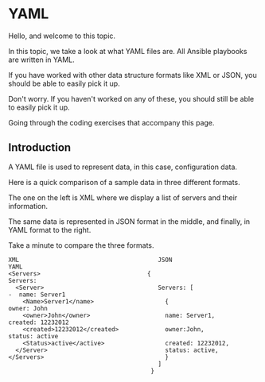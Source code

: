 # YAML

Hello, and welcome to this topic.

In this topic, we take a look at what YAML files are. All Ansible playbooks are written in YAML.

If you have worked with other data structure formats like XML or JSON, you should be able to easily pick it up.

Don't worry. If you haven't worked on any of these, you should still be able to easily pick it up.

Going through the coding exercises that accompany this page.

## Introduction

A YAML file is used to represent data, in this case, configuration data.

Here is a quick comparison of a sample data in three different formats.

The one on the left is XML where we display a list of servers and their information.

The same data is represented in JSON format in the middle, and finally, in YAML format to the right.

Take a minute to compare the three formats.

```
XML                                       JSON                              YAML
<Servers>                              {                                 Servers:
  <Server>                                Servers: [                        -  name: Server1  
    <Name>Server1</name>                    {                                  owner: John
    <owner>John</owner>                     name: Server1,                     created: 12232012
    <created>12232012</created>             owner:John,                        status: active
    <Status>active</active>                 created: 12232012,
  </Server>                                 status: active,
</Servers>                                  }
                                          ]
                                        }  
  
 ```
 
